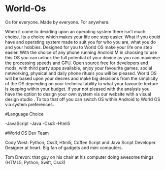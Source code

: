 # World-Os
Os for everyone. Made by everyone. For anywhere.

When it come to deciding upon an operating system there isn't much choice. Its a choice which makes your life one step easier. What if you could have and operating system made to suit you for who you are, what you do and your hobbies. Designed for you to World OS make your life one step easier. With the choice of any phone running Android M in choosing to use this OS you can unlock the full potential of your device as you can maximise the processing speeds and GPU. Open source free for developers and mods, with third party apps available, enjoy your favourite games, social networking, physical and daily phone rituals you will be pleased. World OS will be based upon your desires and make big decisions from the simplicity of the OS depending on your technical ability to what your favourite texture is keeping within your budget. If your not pleased with the analysis you have the option to design your own system via our website with a visual design studio . To top that off you can switch OS within Android to World OS via system preferences.

#Language Choice

-JavaScript
-Java
-Css3
-Html5

#World OS Dev Team

Cody West: Python, Css3, Html5, Coffee Script and Java Script Developer. Designer at heart. Big fan of gadgets and mini computers.

Tom Drevon: that guy on his chair at his computer doing awesome things (HTML5, Python, Swift, Css3)


